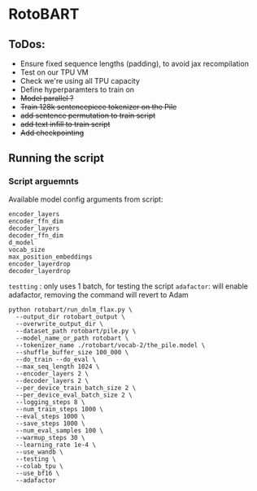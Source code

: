 # RotoBART

## ToDos:
- Ensure fixed sequence lengths (padding), to avoid jax recompilation
- Test on our TPU VM
- Check we're using all TPU capacity
- Define hyperparamters to train on
- ~~Model parallel ?~~
- ~~Train 128k sentencepiece tokenizer on the Pile~~
- ~~add sentence permutation to train script~~
- ~~add text infill to train script~~
- ~~Add checkpointing~~



## Running the script

### Script arguemnts

Available model config arguments from script:
```
encoder_layers
encoder_ffn_dim
decoder_layers
decoder_ffn_dim
d_model
vocab_size
max_position_embeddings
encoder_layerdrop
decoder_layerdrop
```

`testting` : only uses 1 batch, for testing the script
`adafactor`: will enable adafactor, removing the command will revert to Adam

```
python rotobart/run_dnlm_flax.py \
  --output_dir rotobart_output \
  --overwrite_output_dir \
  --dataset_path rotobart/pile.py \
  --model_name_or_path rotobart \
  --tokenizer_name ./rotobart/vocab-2/the_pile.model \
  --shuffle_buffer_size 100_000 \
  --do_train --do_eval \
  --max_seq_length 1024 \
  --encoder_layers 2 \
  --decoder_layers 2 \
  --per_device_train_batch_size 2 \
  --per_device_eval_batch_size 2 \
  --logging_steps 8 \
  --num_train_steps 1000 \
  --eval_steps 1000 \
  --save_steps 1000 \
  --num_eval_samples 100 \
  --warmup_steps 30 \
  --learning_rate 1e-4 \
  --use_wandb \
  --testing \
  --colab_tpu \
  --use_bf16 \
  --adafactor
```

